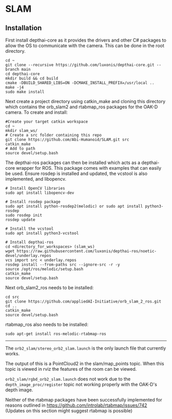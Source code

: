 # SLAM

## Installation ##

First install depthai-core as it provides the drivers and other C# packages to allow the OS to communicate with the camera. This can be done in the root directory.

```
cd ~
git clone --recursive https://github.com/luxonis/depthai-core.git --branch main
cd depthai-core
mkdir build && cd build
cmake -DBUILD_SHARED_LIBS=ON -DCMAKE_INSTALL_PREFIX=/usr/local ..
make -j4
sudo make install
```

Next create a project directory using catkin_make and cloning this directory which contains the orb_slam2 and rtabmap_ros packages for the OAK-D camera.
To create and install:
```
#Create your target catkin workspace
cd ~
mkdir slam_ws/          
# Create a src folder containing this repo
git clone https://github.com/Abi-Humanoid/SLAM.git src        
catkin_make 
# Add to path
source devel/setup.bash         
```

The depthai-ros packages can then be installed which acts as a depthai-core wrapper for ROS. This package comes with examples that can easily be used.
Ensure rosdep is installed and updated, the vcstool is also implemented, and libopencv.
```
# Install OpenCV libraries
sudo apt install libopencv-dev

# Install rosdep package
sudo apt install python-rosdep2(melodic) or sudo apt install python3-rosdep
sudo rosdep init
rosdep update

# Install the vcstool  
sudo apt install python3-vcstool

# Install depthai-ros
cd <directory_for_workspaces> (slam_ws)
wget https://raw.githubusercontent.com/luxonis/depthai-ros/noetic-devel/underlay.repos
vcs import src < underlay.repos
rosdep install --from-paths src --ignore-src -r -y
source /opt/ros/melodic/setup.bash
catkin_make
source devel/setup.bash
```


Next orb_slam2_ros needs to be installed:
```
cd src
git clone https://github.com/appliedAI-Initiative/orb_slam_2_ros.git
cd ..
catkin_make
source devel/setup.bash
```

rtabmap_ros also needs to be installed:
```
sudo apt-get install ros-melodic-rtabmap-ros
```



---
The ```orb2_slam/stereo_orb2_slam.launch``` is the only launch file that currently works.

The output of this is a PointCloud2 in the slam/map_points topic.
When this topic is viewed in rviz the features of the room can be viewed.

```orb2_slam/rgbd_orb2_slam.launch``` does not work due to the ```depth_image_proc/register``` topic not working properly with the OAK-D's depth image.

Neither of the rtabmap packages have been successfully implemented for reasons outlined in https://github.com/introlab/rtabmap/issues/742 (Updates on this section might suggest rtabmap is possible) 
